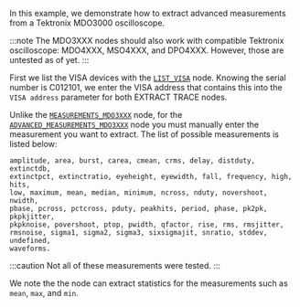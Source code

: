 In this example, we demonstrate how to extract advanced measurements from a Tektronix MDO3000 oscilloscope. 

:::note
The MDO3XXX nodes should also work with compatible Tektronix oscilloscope: MDO4XXX, MSO4XXX, and DPO4XXX. However, those are untested as of yet.
:::

First we list the VISA devices with the [`LIST_VISA`](https://github.com/flojoy-ai/nodes/blob/develop/IO/INSTRUMENTS/QCODES/LIST_VISA/LIST_VISA.py) node. Knowing the serial number is C012101, we enter the VISA address that contains this into the `VISA address` parameter for both EXTRACT TRACE nodes.

Unlike the [`MEASUREMENTS_MDO3XXX`](https://github.com/flojoy-ai/nodes/blob/develop/IO/INSTRUMENTS/OSCILLOSCOPES/TEKTRONIX/MDO3XXX/BASIC/MEASUREMENTS_MDO3XXX/MEASUREMENTS_MDO3XXX.py) node, for the [`ADVANCED_MEASUREMENTS_MDO3XXX`](https://github.com/flojoy-ai/nodes/blob/develop/IO/INSTRUMENTS/OSCILLOSCOPES/TEKTRONIX/MDO3XXX/ADVANCED/ADVANCED_MEASUREMENTS_MDO3XXX/ADVANCED_MEASUREMENTS_MDO3XXX.py) node you must manually enter the measurement you want to extract. The list of possible measurements is listed below: 


    amplitude, area, burst, carea, cmean, crms, delay, distduty, extinctdb,
    extinctpct, extinctratio, eyeheight, eyewidth, fall, frequency, high, hits,
    low, maximum, mean, median, minimum, ncross, nduty, novershoot, nwidth,
    pbase, pcross, pctcross, pduty, peakhits, period, phase, pk2pk, pkpkjitter,
    pkpknoise, povershoot, ptop, pwidth, qfactor, rise, rms, rmsjitter,
    rmsnoise, sigma1, sigma2, sigma3, sixsigmajit, snratio, stddev, undefined,
    waveforms.

:::caution
Not all of these measurements were tested.
:::

We note the the node can extract statistics for the measurements such as `mean`, `max`, and `min`. 